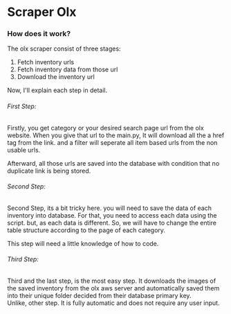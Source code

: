 <h1>Scraper Olx</h1>


<h3>How does it work?</h3>

<span>The olx scraper consist of three stages:</spam>
<ol>
<li>Fetch inventory urls</li>
<li>Fetch inventory data from those url</li>
<li>Download the inventory url</li>
</ol>

<p>Now, I'll explain each step in detail.</p>

<h6>First Step:</h6>
<p>
Firstly, you get category or your desired search page url from the olx website.
When you give that url to the main.py, It will download all the a href tag from the link.
and a filter will seperate all item based urls from the non usable urls. 

Afterward, all those urls are saved into the database with condition that no duplicate link is being stored.
</p>

<h6>Second Step:</h6>
<p>
Second Step, its a bit tricky here. you will need to save the data of each inventory into database.
For that, you need to access each data using the script. but, as each data is different. 
So, we will have to change the entire table structure according to the page of each category.
<br/>

This step will need a little knowledge of how to code.
</p>

<h6>Third Step:</h6>
<p>
Third and the last step, is the most easy step. It downloads the images of the saved inventory
from the olx aws server and automatically saved them into their unique folder decided from their 
database primary key.
<br/>
Unlike, other step. It is fully automatic and does not require any user input.
</p>



